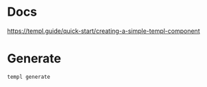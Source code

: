 # Docs

https://templ.guide/quick-start/creating-a-simple-templ-component

# Generate

```
templ generate
```

